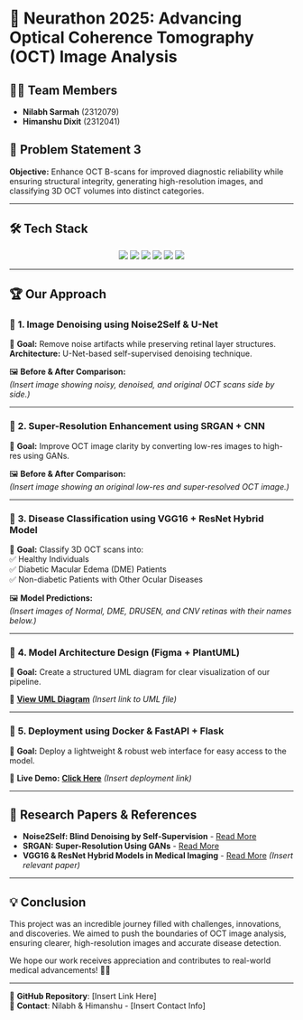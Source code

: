 # 🚀 Neurathon 2025: Advancing Optical Coherence Tomography (OCT) Image Analysis  

## 👨‍💻 Team Members  
- **Nilabh Sarmah** (2312079)  
- **Himanshu Dixit** (2312041)  

## 🎯 Problem Statement 3  
**Objective:** Enhance OCT B-scans for improved diagnostic reliability while ensuring structural integrity, generating high-resolution images, and classifying 3D OCT volumes into distinct categories.  

---

## 🛠️ Tech Stack  
<p align="center">
  <img src="https://img.shields.io/badge/TensorFlow-%23FF6F00.svg?style=for-the-badge&logo=tensorflow&logoColor=white">
  <img src="https://img.shields.io/badge/PyTorch-%23EE4C2C.svg?style=for-the-badge&logo=pytorch&logoColor=white">
  <img src="https://img.shields.io/badge/Docker-%230db7ed.svg?style=for-the-badge&logo=docker&logoColor=white">
  <img src="https://img.shields.io/badge/FastAPI-%2300C7B7.svg?style=for-the-badge&logo=fastapi&logoColor=white">
  <img src="https://img.shields.io/badge/CNN-%234285F4.svg?style=for-the-badge">
  <img src="https://img.shields.io/badge/RNN-%237D3CC8.svg?style=for-the-badge">
</p>  

---

## 🏆 Our Approach  

### 🔹 **1. Image Denoising using Noise2Self & U-Net**  
📌 **Goal:** Remove noise artifacts while preserving retinal layer structures.  
**Architecture:** U-Net-based self-supervised denoising technique.  
  
🖼️ **Before & After Comparison:**  
*_(Insert image showing noisy, denoised, and original OCT scans side by side.)_*

---

### 🔹 **2. Super-Resolution Enhancement using SRGAN + CNN**  
📌 **Goal:** Improve OCT image clarity by converting low-res images to high-res using GANs.  

🖼️ **Before & After Comparison:**  
*_(Insert image showing an original low-res and super-resolved OCT image.)_*

---

### 🔹 **3. Disease Classification using VGG16 + ResNet Hybrid Model**  
📌 **Goal:** Classify 3D OCT scans into:  
✅ Healthy Individuals  
✅ Diabetic Macular Edema (DME) Patients  
✅ Non-diabetic Patients with Other Ocular Diseases  

🖼️ **Model Predictions:**  
*_(Insert images of Normal, DME, DRUSEN, and CNV retinas with their names below.)_*

---

### 🔹 **4. Model Architecture Design (Figma + PlantUML)**  
📌 **Goal:** Create a structured UML diagram for clear visualization of our pipeline.  

📎 **[View UML Diagram](#)** _(Insert link to UML file)_  

---

### 🔹 **5. Deployment using Docker & FastAPI + Flask**  
📌 **Goal:** Deploy a lightweight & robust web interface for easy access to the model.  
  
🚀 **Live Demo:** **[Click Here](#)** _(Insert deployment link)_  

---

## 📄 Research Papers & References  
- **Noise2Self: Blind Denoising by Self-Supervision** - [Read More](https://arxiv.org/abs/1811.10980)  
- **SRGAN: Super-Resolution Using GANs** - [Read More](https://arxiv.org/abs/1609.04802)  
- **VGG16 & ResNet Hybrid Models in Medical Imaging** - [Read More](https://arxiv.org/) _(Insert relevant paper)_  

---

## 💡 Conclusion  
This project was an incredible journey filled with challenges, innovations, and discoveries. We aimed to push the boundaries of OCT image analysis, ensuring clearer, high-resolution images and accurate disease detection.  

We hope our work receives appreciation and contributes to real-world medical advancements! 🚀🎯  

---
  
🔗 **GitHub Repository**: [Insert Link Here]  
📧 **Contact**: Nilabh & Himanshu - [Insert Contact Info]  


